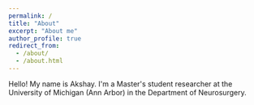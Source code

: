 ```yaml
---
permalink: /
title: "About"
excerpt: "About me"
author_profile: true
redirect_from: 
  - /about/
  - /about.html
---
```


Hello! My name is Akshay. 
I'm a Master's student researcher at the University of Michigan (Ann Arbor) in the Department of Neurosurgery.
